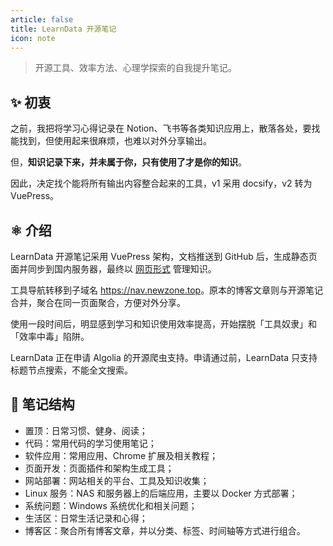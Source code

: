 ```yaml
---
article: false
title: LearnData 开源笔记
icon: note
---
```


> 开源工具、效率方法、心理学探索的自我提升笔记。

## ✨ 初衷

之前，我把将学习心得记录在 Notion、飞书等各类知识应用上，散落各处，要找能找到，但使用起来很麻烦，也难以对外分享输出。

但，**知识记录下来，并未属于你，只有使用了才是你的知识**。

因此，决定找个能将所有输出内容整合起来的工具，v1 采用 docsify，v2 转为 VuePress。

## ⚛️ 介绍

LearnData 开源笔记采用 VuePress 架构，文档推送到 GitHub 后，生成静态页面并同步到国内服务器，最终以 [网页形式](https://newzone.top/) 管理知识。

工具导航转移到子域名 <https://nav.newzone.top>。原本的博客文章则与开源笔记合并，聚合在同一页面聚合，方便对外分享。

使用一段时间后，明显感到学习和知识使用效率提高，开始摆脱「工具奴隶」和「效率中毒」陷阱。

LearnData 正在申请 Algolia 的开源爬虫支持。申请通过前，LearnData 只支持标题节点搜索，不能全文搜索。

## 🧱 笔记结构

- 置顶：日常习惯、健身、阅读；
- 代码：常用代码的学习使用笔记；
- 软件应用：常用应用、Chrome 扩展及相关教程；
- 页面开发：页面插件和架构生成工具；
- 网站部署：网站相关的平台、工具及知识收集；
- Linux 服务：NAS 和服务器上的后端应用，主要以 Docker 方式部署；
- 系统问题：Windows 系统优化和相关问题；
- 生活区：日常生活记录和心得；
- 博客区：聚合所有博客文章，并以分类、标签、时间轴等方式进行组合。
